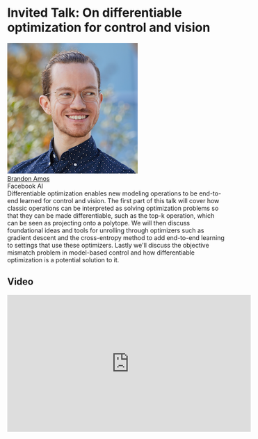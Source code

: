 <link rel="stylesheet" type="text/css" href="css/bootstrap.min.css">
<link rel="stylesheet" type="text/css" href="css/main.css?1" media="screen,projection">

# Invited Talk: On differentiable optimization for control and vision

<div class="row">
  <div class="col-sm-3 col-sx-3">
    <a href="http://bamos.github.io/" target="_blank">
      <img class="people-pic" src="assets/bamos.png">
    </a>
    <div class="people-name text-center">
      <a href="http://bamos.github.io/" target="_blank">Brandon Amos</a><br>
      Facebook AI
    </div>
  </div>
    
  <div class="col-sm-9 col-sx-6">
    Differentiable optimization enables new modeling operations to be end-to-end learned for control and vision. The first part of this talk will cover how classic operations can be interpreted as solving optimization problems so that they can be made differentiable, such as the top-k operation, which can be seen as projecting onto a polytope. We will then discuss foundational ideas and tools for unrolling through optimizers such as gradient descent and the cross-entropy method to add end-to-end learning to settings that use these optimizers. Lastly we'll discuss the objective mismatch problem in model-based control and how differentiable optimization is a potential solution to it.
  </div>
</div>
<p/>

## Video

<iframe src="https://www.youtube.com/embed/9oDXnvaT-a0" 
    width="560" 
    height="315"
    frameborder="0" 
    allowfullscreen>
</iframe>
<p/>
